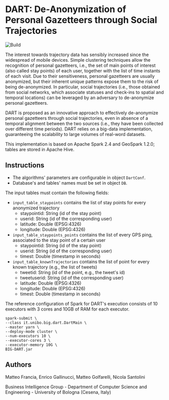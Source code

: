 # DART: De-Anonymization of Personal Gazetteers through Social Trajectories

![Build](https://travis-ci.org/big-unibo/dart.svg?branch=master)

The interest towards trajectory data has sensibly increased 
since the widespread of mobile devices. Simple clustering 
techniques allow the recognition of personal gazetteers, 
i.e., the set of main points of interest (also called stay points) 
of each user, together with the list of time instants of each visit. 
Due to their sensitiveness, personal gazetteers are usually 
anonymized, but their inherent unique patterns expose them 
to the risk of being de-anonymized. In particular, social 
trajectories (i.e., those obtained from social networks, 
which associate statuses and check-ins to spatial and 
temporal locations) can be leveraged by an adversary to 
de-anonymize personal gazetteers. 

DART is proposed as an innovative approach to effectively 
de-anonymize personal gazetteers through social trajectories, 
even in absence of a temporal alignment between the two sources 
(i.e., they have been collected over different time periods). 
DART relies on a big-data implementation, guaranteeing the 
scalability to large volumes of real-word datasets.

This implementation is based on Apache Spark 2.4 and GeoSpark 1.2.0;
tables are stored in Apache Hive.

## Instructions

- The algorithms' parameters are configurable in object ```DartConf```.
- Database's and tables' names must be set in object ```DB```.

The input tables must contain the following fields:

- ```input_table_staypoints``` contains the list of stay points 
for every anonymized trajectory
  - staypointid: String (id of the stay point) 
  - userid: String (id of the corresponding user)
  - latitude: Double (EPSG:4326)
  - longitude: Double (EPSG:4326)
- ```input_table_staypoints_points``` contains the list of every GPS ping,
associated to the stay point of a certain user
  - staypointid: String (id of the stay point) 
  - userid: String (id of the corresponding user)
  - timest: Double (timestamp in seconds)
- ```input_table_knownTrajectories``` contains the list of point
for every known trajectory (e.g., the list of tweets)
  - tweetid: String (id of the point, e.g., the tweet's id) 
  - tweetuserid: String (id of the corresponding user)
  - latitude: Double (EPSG:4326)
  - longitude: Double (EPSG:4326)
  - timest: Double (timestamp in seconds)

The reference configuration of Spark for DART's execution consists of 
10 executors with 3 cores and 10GB of RAM for each executor.

```
spark-submit \
--class it.unibo.big.dart.DartMain \
--master yarn \
--deploy-mode cluster \
--num-executors 10 \
--executor-cores 3 \
--executor-memory 10G \
BIG-DART.jar
```

## Authors

Matteo Francia, Enrico Gallinucci, Matteo Golfarelli, Nicola Santolini

Business Intelligence Group - Department of Computer Science and Engineering - University of Bologna (Cesena, Italy)
